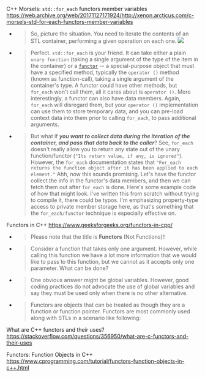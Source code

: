 
C++ Morsels: `std::for_each` functors member variables https://web.archive.org/web/20171127171924/http://xenon.arcticus.com/c-morsels-std-for-each-functors-member-variables
- > So, picture the situation. You need to iterate the contents of an STL container, performing a given operation on each one. ![](https://web.archive.org/web/20171127171924im_/http://xenon.arcticus.com/files/imagecache/preview/files/for_each.png)
- > Perfect. `std::for_each` is your friend. It can take either a plain `unary function` (taking a single argument of the type of the item in the container) or a [`functor`](https://en.wikipedia.org/wiki/Functor) -- a special-purpose object that must have a specified method, typically the `operator ()` method (known as function-call), taking a single argument of the container's type. A functor could have other methods, but `for_each` won't call them, all it cares about is `operator ()`. More interestingly, a functor can also have data members. Again, `for_each` will disregard them, but your `operator ()` implementation can use them to store temporary data, and you can pre-load context data into them prior to calling `for_each`, to pass additional arguments.
- > But what if ***you want to collect data during the iteration of the container, and pass that data back to the caller***? See, `for_each` doesn't really allow you to return any state out of the unary function/functor (`"Its return value, if any, is ignored"`). However, the `for_each` documentation states that `"For_each returns the function object after it has been applied to each element."` Ahh, now this sounds promising. Let's have the functor collect the info in the functor's data members, and then we can fetch them out after `for_each` is done. Here's some example code of how that might look. I've written this from scratch without trying to compile it, there could be typos. I'm emphasizing property-type access to private member storage here, as that's something that the `for_each/functor` technique is especially effective on.

Functors in C++ https://www.geeksforgeeks.org/functors-in-cpp/
- > Please note that the title is **Functors** (Not Functions)!!
- > Consider a function that takes only one argument. However, while calling this function we have a lot more information that we would like to pass to this function, but we cannot as it accepts only one parameter. What can be done?
- > One obvious answer might be global variables. However, good coding practices do not advocate the use of global variables and say they must be used only when there is no other alternative.
- > Functors are objects that can be treated as though they are a function or function pointer. Functors are most commonly used along with STLs in a scenario like following:

What are C++ functors and their uses? https://stackoverflow.com/questions/356950/what-are-c-functors-and-their-uses

Functors: Function Objects in C++ https://www.cprogramming.com/tutorial/functors-function-objects-in-c++.html
